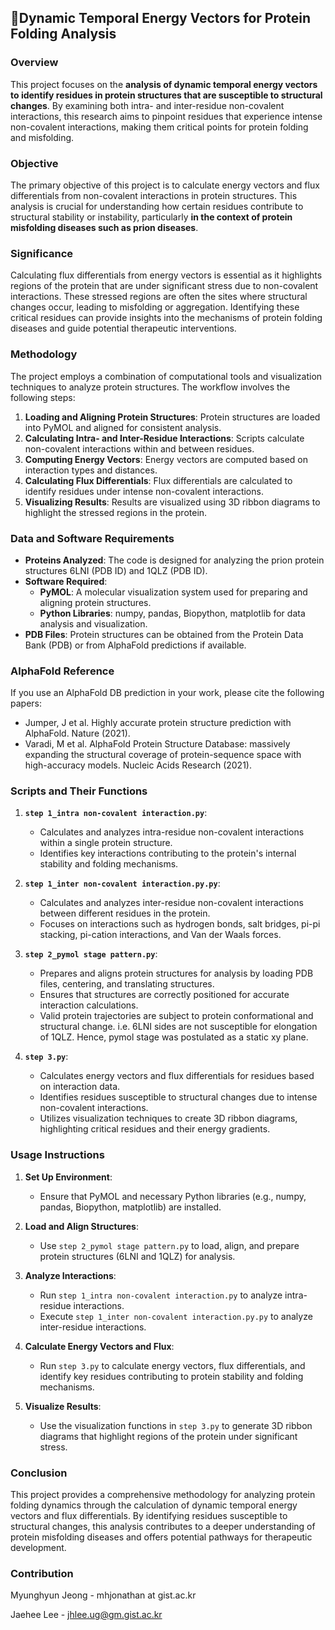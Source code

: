 ## 🧬Dynamic Temporal Energy Vectors for Protein Folding Analysis

### Overview
This project focuses on the **analysis of dynamic temporal energy vectors to identify residues in protein structures that are susceptible to structural changes**. By examining both intra- and inter-residue non-covalent interactions, this research aims to pinpoint residues that experience intense non-covalent interactions, making them critical points for protein folding and misfolding.

### Objective
The primary objective of this project is to calculate energy vectors and flux differentials from non-covalent interactions in protein structures. This analysis is crucial for understanding how certain residues contribute to structural stability or instability, particularly **in the context of protein misfolding diseases such as prion diseases**.

### Significance
Calculating flux differentials from energy vectors is essential as it highlights regions of the protein that are under significant stress due to non-covalent interactions. These stressed regions are often the sites where structural changes occur, leading to misfolding or aggregation. Identifying these critical residues can provide insights into the mechanisms of protein folding diseases and guide potential therapeutic interventions.

### Methodology
The project employs a combination of computational tools and visualization techniques to analyze protein structures. The workflow involves the following steps:

1. **Loading and Aligning Protein Structures**: Protein structures are loaded into PyMOL and aligned for consistent analysis.
2. **Calculating Intra- and Inter-Residue Interactions**: Scripts calculate non-covalent interactions within and between residues.
3. **Computing Energy Vectors**: Energy vectors are computed based on interaction types and distances.
4. **Calculating Flux Differentials**: Flux differentials are calculated to identify residues under intense non-covalent interactions.
5. **Visualizing Results**: Results are visualized using 3D ribbon diagrams to highlight the stressed regions in the protein.

### Data and Software Requirements
- **Proteins Analyzed**: The code is designed for analyzing the prion protein structures 6LNI (PDB ID) and 1QLZ (PDB ID).
- **Software Required**: 
  - **PyMOL**: A molecular visualization system used for preparing and aligning protein structures.
  - **Python Libraries**: numpy, pandas, Biopython, matplotlib for data analysis and visualization.
- **PDB Files**: Protein structures can be obtained from the Protein Data Bank (PDB) or from AlphaFold predictions if available.

### AlphaFold Reference
If you use an AlphaFold DB prediction in your work, please cite the following papers:
- Jumper, J et al. Highly accurate protein structure prediction with AlphaFold. Nature (2021).
- Varadi, M et al. AlphaFold Protein Structure Database: massively expanding the structural coverage of protein-sequence space with high-accuracy models. Nucleic Acids Research (2021).

### Scripts and Their Functions

1. **`step 1_intra non-covalent interaction.py`**:
    - Calculates and analyzes intra-residue non-covalent interactions within a single protein structure.
    - Identifies key interactions contributing to the protein's internal stability and folding mechanisms.

2. **`step 1_inter non-covalent interaction.py.py`**:
    - Calculates and analyzes inter-residue non-covalent interactions between different residues in the protein.
    - Focuses on interactions such as hydrogen bonds, salt bridges, pi-pi stacking, pi-cation interactions, and Van der Waals forces.

3. **`step 2_pymol stage pattern.py`**:
    - Prepares and aligns protein structures for analysis by loading PDB files, centering, and translating structures.
    - Ensures that structures are correctly positioned for accurate interaction calculations.
    - Valid protein trajectories are subject to protein conformational and structural change. i.e. 6LNI sides are not susceptible for elongation of 1QLZ. Hence, pymol stage was postulated as a static xy plane. 

4. **`step 3.py`**:
    - Calculates energy vectors and flux differentials for residues based on interaction data.
    - Identifies residues susceptible to structural changes due to intense non-covalent interactions.
    - Utilizes visualization techniques to create 3D ribbon diagrams, highlighting critical residues and their energy gradients.

### Usage Instructions

1. **Set Up Environment**:
    - Ensure that PyMOL and necessary Python libraries (e.g., numpy, pandas, Biopython, matplotlib) are installed.

2. **Load and Align Structures**:
    - Use `step 2_pymol stage pattern.py` to load, align, and prepare protein structures (6LNI and 1QLZ) for analysis.

3. **Analyze Interactions**:
    - Run `step 1_intra non-covalent interaction.py` to analyze intra-residue interactions.
    - Execute `step 1_inter non-covalent interaction.py.py` to analyze inter-residue interactions.

4. **Calculate Energy Vectors and Flux**:
    - Run `step 3.py` to calculate energy vectors, flux differentials, and identify key residues contributing to protein stability and folding mechanisms.

5. **Visualize Results**:
    - Use the visualization functions in `step 3.py` to generate 3D ribbon diagrams that highlight regions of the protein under significant stress.

### Conclusion
This project provides a comprehensive methodology for analyzing protein folding dynamics through the calculation of dynamic temporal energy vectors and flux differentials. By identifying residues susceptible to structural changes, this analysis contributes to a deeper understanding of protein misfolding diseases and offers potential pathways for therapeutic development.

### Contribution
Myunghyun Jeong - mhjonathan at gist.ac.kr

Jaehee Lee - jhlee.ug@gm.gist.ac.kr
